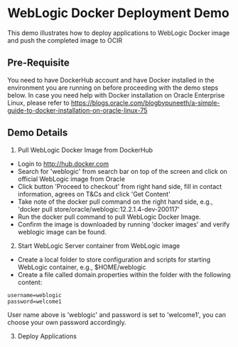 # WebLogic Docker Deployment Demo

This demo illustrates how to deploy applications to WebLogic Docker image and push the completed image to OCIR

## Pre-Requisite

You need to have DockerHub account and have Docker installed in the environment you are running on before proceeding with the demo steps below. In case you need help with Docker installation on Oracle Enterprise Linux, please refer to https://blogs.oracle.com/blogbypuneeth/a-simple-guide-to-docker-installation-on-oracle-linux-75

## Demo Details

1. Pull WebLogic Docker Image from DockerHub

- Login to http://hub.docker.com
- Search for 'weblogic' from search bar on top of the screen and click on official WebLogic image from Oracle
- Click button 'Proceed to checkout' from right hand side, fill in contact information, agrees on T&Cs and click 'Get Content'
- Take note of the docker pull command on the right hand side, e.g., 'docker pull store/oracle/weblogic:12.2.1.4-dev-200117'
- Run the docker pull command to pull WebLogic Docker Image.
- Confirm the image is downloaded by running 'docker images' and verify weblogic image can be found.

2. Start WebLogic Server container from WebLogic image

- Create a local folder to store configuration and scripts for starting WebLogic container, e.g., $HOME/weblogic
- Create a file called domain.properties within the folder with the following content:
```
username=weblogic
password=welcome1
```
  User name above is 'weblogic' and password is set to 'welcome1', you can choose your own password accordingly.


3. Deploy Applications


